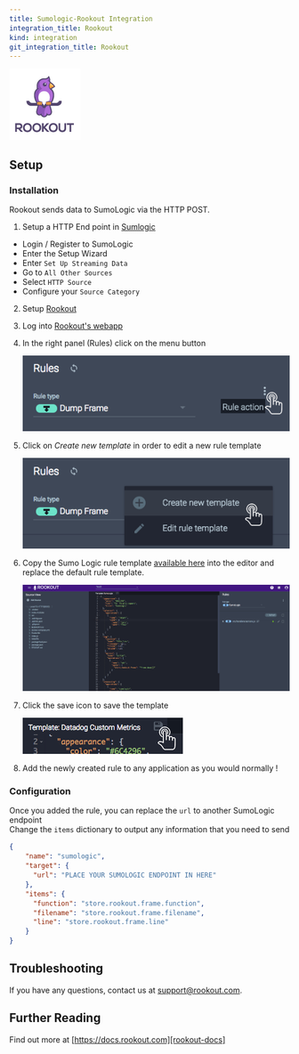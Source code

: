 ```yaml
---
title: Sumologic-Rookout Integration
integration_title: Rookout
kind: integration
git_integration_title: Rookout
---
```


![logo][rookout-image]

## Setup

### Installation

Rookout sends data to SumoLogic via the HTTP POST.

1. Setup a HTTP End point in [Sumlogic][sumo-logic-url]
- Login / Register to SumoLogic
- Enter the Setup Wizard
- Enter `Set Up Streaming Data`
- Go to `All Other Sources`
- Select `HTTP Source`
- Configure your `Source Category`

2. Setup [Rookout][rookout-url]

3. Log into [Rookout's webapp][rookout-app-url]

1. In the right panel (Rules) click on the menu button

    ![Rule actions menu](screenshots/click_rule_action.png)

1. Click on *Create new template* in order to edit a new rule template

    ![Create new template button](screenshots/click_new_template.png)

1. Copy the Sumo Logic rule template [available here](rule-template.json) into the editor and replace the default rule template.

    ![SumoLogic Custom Metric rule template](screenshots/sumologic_rule_template.png)

1. Click the save icon to save the template

    ![Click Save Icon](screenshots/click_save.png)

1. Add the newly created rule to any application as you would normally !

### Configuration

Once you added the rule, you can replace the `url` to another SumoLogic endpoint   
Change the `items` dictionary to output any information that you need to send

```json
{
    "name": "sumologic",
    "target": {
      "url": "PLACE YOUR SUMOLOGIC ENDPOINT IN HERE"
    },
    "items": {
      "function": "store.rookout.frame.function",
      "filename": "store.rookout.frame.filename",
      "line": "store.rookout.frame.line"
    }
}
```

## Troubleshooting
If you have any questions, contact us at support@rookout.com.

## Further Reading
Find out more at [https://docs.rookout.com][rookout-docs]

[rookout-image]: logos/avatars-bot.png
[rookout-url]: https://docs.rookout.com/docs/getting-started.html
[rookout-docs]: https://docs.rookout.com/
[rookout-app-url]: https://app.rookout.com
[sumo-logic-url]: https://www.sumologic.com/